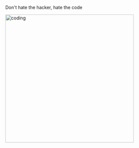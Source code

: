 
 Don't hate the hacker, hate the code
<p><img align="left" src=https://camo.githubusercontent.com/19be9442a7ba75a623c9dce30f4bf5e4a96f018e169d1abd32e755e0d50d1d8f/68747470733a2f2f692e706f7374696d672e63632f7270724853684a312f432d636f6d70696c6174696f6e2d70726f636573732e676966
<img align="right" alt="coding" width="400" src=https://user-images.githubusercontent.com/105589308/194294270-87239719-6279-4c5a-8c81-f5a6b533fc26.png
